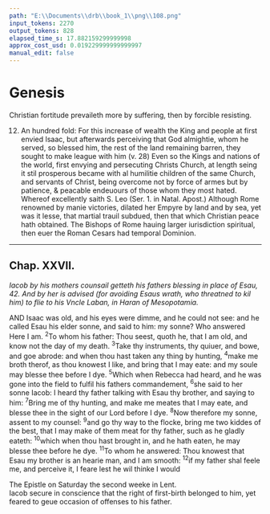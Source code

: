 ```yaml
---
path: "E:\\Documents\\drb\\book_1\\png\\108.png"
input_tokens: 2270
output_tokens: 828
elapsed_time_s: 17.882159299999998
approx_cost_usd: 0.019229999999999997
manual_edit: false
---
```

# Genesis

<aside>Christian fortitude prevaileth more by suffering, then by forcible resisting.</aside>

12. An hundred fold: For this increase of wealth the King and people at first envied Isaac, but afterwards perceiving that God almightie, whom he served, so blessed him, the rest of the land remaining barren, they sought to make league with him (v. 28) Even so the Kings and nations of the world, first envying and persecuting Christs Church, at length seing it stil prosperous became with al humilitie children of the same Church, and servants of Christ, being overcome not by force of armes but by patience, & peacable endeuours of those whom they most hated. Whereof excellently saith S. Leo (Ser. 1. in Natal. Apost.) Although Rome renowned by manie victories, dilated her Empyre by land and by sea, yet was it lesse, that martial trauil subdued, then that which Christian peace hath obtained. The Bishops of Rome hauing larger iurisdiction spiritual, then euer the Roman Cesars had temporal Dominion.

<hr>

## Chap. XXVII.

*Iacob by his mothers counsail getteth his fathers blessing in place of Esau, 42. And by her is advised (for avoiding Esaus wrath, who threatned to kil him) to flie to his Vncle Laban, in Haran of Mesopotamia.*

AND Isaac was old, and his eyes were dimme, and he could not see: and he called Esau his elder sonne, and said to him: my sonne? Who answered Here I am. <sup>2</sup>To whom his father: Thou seest, quoth he, that I am old, and know not the day of my death. <sup>3</sup>Take thy instruments, thy quiuer, and bowe, and goe abrode: and when thou hast taken any thing by hunting, <sup>4</sup>make me broth therof, as thou knowest I like, and bring that I may eate: and my soule may blesse thee before I dye. <sup>5</sup>Which when Rebecca had heard, and he was gone into the field to fulfil his fathers commandement, <sup>6</sup>she said to her sonne Iacob: I heard thy father talking with Esau thy brother, and saying to him: <sup>7</sup>Bring me of thy hunting, and make me meates that I may eate, and blesse thee in the sight of our Lord before I dye. <sup>8</sup>Now therefore my sonne, assent to my counsel: <sup>9</sup>and go thy way to the flocke, bring me two kiddes of the best, that I may make of them meat for thy father, such as he gladly eateth: <sup>10</sup>which when thou hast brought in, and he hath eaten, he may blesse thee before he dye. <sup>11</sup>To whom he answered: Thou knowest that Esau my brother is an hearie man, and I am smooth: <sup>12</sup>if my father shal feele me, and perceive it, I feare lest he wil thinke I would

<aside>The Epistle on Saturday the second weeke in Lent.</aside>

<aside>Iacob secure in conscience that the right of first-birth belonged to him, yet feared to geue occasion of offenses to his father.</aside>

[^1]: Isaac.